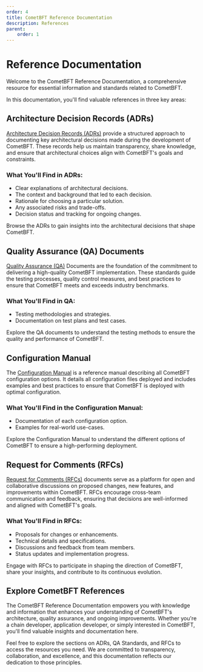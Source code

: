 ```yaml
---
order: 4
title: CometBFT Reference Documentation
description: References
parent:
    order: 1
---
```


# Reference Documentation

Welcome to the CometBFT Reference Documentation, a comprehensive resource for essential information and
standards related to CometBFT.

In this documentation, you'll find valuable references in three key areas:

## Architecture Decision Records (ADRs)

[Architecture Decision Records (ADRs)](./architecture/README.md) provide a structured approach to documenting key architectural
decisions made during the development of CometBFT. These records help us maintain transparency,
share knowledge, and ensure that architectural choices align with CometBFT's goals and constraints.

### What You'll Find in ADRs:

- Clear explanations of architectural decisions.
- The context and background that led to each decision.
- Rationale for choosing a particular solution.
- Any associated risks and trade-offs.
- Decision status and tracking for ongoing changes.

Browse the ADRs to gain insights into the architectural decisions that shape CometBFT.

## Quality Assurance (QA) Documents

[Quality Assurance (QA)](./qa/README.md) Documents are the foundation of the commitment to delivering a high-quality CometBFT
implementation. These standards guide the testing processes, quality control measures, and best practices
to ensure that CometBFT meets and exceeds industry benchmarks.

### What You'll Find in QA:

- Testing methodologies and strategies.
- Documentation on test plans and test cases.

Explore the QA documents to understand the testing methods to ensure the quality and performance of CometBFT.

## Configuration Manual

The [Configuration Manual](./config/README.md) is a reference manual describing all CometBFT configuration options.
It details all configuration files deployed and includes examples and best practices to ensure that
CometBFT is deployed with optimal configuration.

### What You'll Find in the Configuration Manual:

- Documentation of each configuration option.
- Examples for real-world use-cases.

Explore the Configuration Manual to understand the different options of CometBFT to ensure a high-performing deployment.

## Request for Comments (RFCs)

[Request for Comments (RFCs)](./rfc/README.md) documents serve as a platform for open and collaborative discussions on proposed
changes, new features, and improvements within CometBFT. RFCs encourage cross-team communication
and feedback, ensuring that decisions are well-informed and aligned with CometBFT's goals.

### What You'll Find in RFCs:

- Proposals for changes or enhancements.
- Technical details and specifications.
- Discussions and feedback from team members.
- Status updates and implementation progress.

Engage with RFCs to participate in shaping the direction of CometBFT, share your insights,
and contribute to its continuous evolution.

## Explore CometBFT References

The CometBFT Reference Documentation empowers you with knowledge and information that enhances
your understanding of CometBFT's architecture, quality assurance, and ongoing improvements.
Whether you're a chain developer, application developer, or simply interested in CometBFT,
you'll find valuable insights and documentation here.

Feel free to explore the sections on ADRs, QA Standards, and RFCs to access the resources you need.
We are committed to transparency, collaboration, and excellence, and this documentation reflects
our dedication to those principles.
